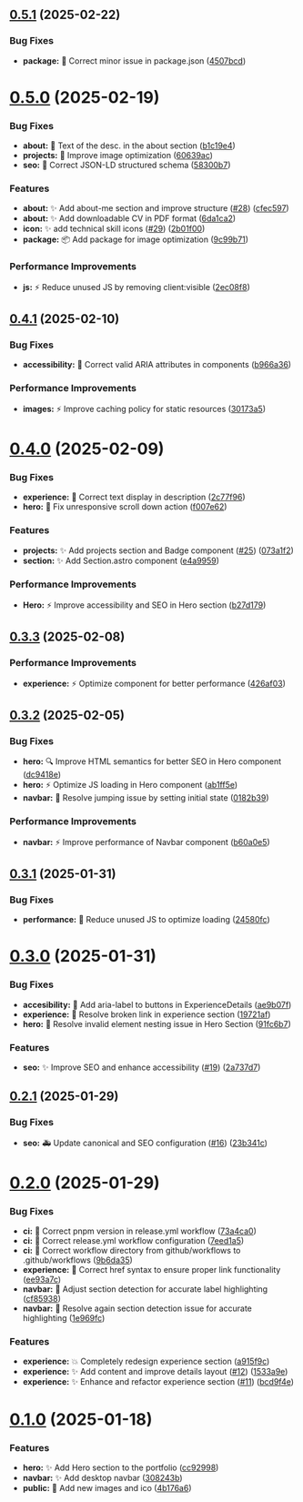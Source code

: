 ## [0.5.1](https://github.com/bmmedina99/bmmedina.dev/compare/v0.5.0...v0.5.1) (2025-02-22)


### Bug Fixes

* **package:** :bug: Correct minor issue in package.json ([4507bcd](https://github.com/bmmedina99/bmmedina.dev/commit/4507bcdd27514bbac788cb11e9f9dcf9c21d69ef))

# [0.5.0](https://github.com/bmmedina99/bmmedina.dev/compare/v0.4.1...v0.5.0) (2025-02-19)


### Bug Fixes

* **about:** :speech_balloon: Text of the desc. in the about section ([b1c19e4](https://github.com/bmmedina99/bmmedina.dev/commit/b1c19e477a11c0d35de70b4b6c89c4247c9a0b27))
* **projects:** :bug: Improve image optimization ([60639ac](https://github.com/bmmedina99/bmmedina.dev/commit/60639ac143c604cb665fef2c5522776bc0a23463))
* **seo:** :bug: Correct JSON-LD structured schema ([58300b7](https://github.com/bmmedina99/bmmedina.dev/commit/58300b7b1168b7625e3551d9794c3f73587097c3))


### Features

* **about:** :sparkles: Add about-me section and improve structure ([#28](https://github.com/bmmedina99/bmmedina.dev/issues/28)) ([cfec597](https://github.com/bmmedina99/bmmedina.dev/commit/cfec597d49182cb67ee57d204abe982bad15dbb3))
* **about:** :sparkles: Add downloadable CV in PDF format ([6da1ca2](https://github.com/bmmedina99/bmmedina.dev/commit/6da1ca22f78a5a2317e716c07203c7a7de2b6617))
* **icon:** :sparkles: add technical skill icons  ([#29](https://github.com/bmmedina99/bmmedina.dev/issues/29)) ([2b01f00](https://github.com/bmmedina99/bmmedina.dev/commit/2b01f0066a970dd270ceea868bad59ee48f05ae0))
* **package:** :package: Add package for image optimization ([9c99b71](https://github.com/bmmedina99/bmmedina.dev/commit/9c99b71180b080c3d25f0aca7e7abf582395a746))


### Performance Improvements

* **js:** :zap: Reduce unused JS by removing client:visible ([2ec08f8](https://github.com/bmmedina99/bmmedina.dev/commit/2ec08f89b6ab214aa369ef77716de1e864b5eb45))

## [0.4.1](https://github.com/bmmedina99/bmmedina.dev/compare/v0.4.0...v0.4.1) (2025-02-10)


### Bug Fixes

* **accessibility:** :bug: Correct valid ARIA attributes in components ([b966a36](https://github.com/bmmedina99/bmmedina.dev/commit/b966a3609941cdc83fac036a4c19cd9fbee20d37))


### Performance Improvements

* **images:** :zap: Improve caching policy for static resources ([30173a5](https://github.com/bmmedina99/bmmedina.dev/commit/30173a52fee4cac5c9e19bea8ea3e621a3b4c389))

# [0.4.0](https://github.com/bmmedina99/porfolio-bmmedina/compare/v0.3.3...v0.4.0) (2025-02-09)


### Bug Fixes

* **experience:** :bug: Correct text display in description ([2c77f96](https://github.com/bmmedina99/porfolio-bmmedina/commit/2c77f96ffc5e65ddfc0de783885e284158932bda))
* **hero:** :bug: Fix unresponsive scroll down action ([f007e62](https://github.com/bmmedina99/porfolio-bmmedina/commit/f007e62abc86305a0293ab17d0f9933969b7735d))


### Features

* **projects:** :sparkles: Add projects section and Badge component ([#25](https://github.com/bmmedina99/porfolio-bmmedina/issues/25)) ([073a1f2](https://github.com/bmmedina99/porfolio-bmmedina/commit/073a1f2c772a99fac60ee4504accdfe3b9935a8c))
* **section:** :sparkles: Add Section.astro component ([e4a9959](https://github.com/bmmedina99/porfolio-bmmedina/commit/e4a9959bb2d753e30c7414fa40fc61f847235511))


### Performance Improvements

* **Hero:** :zap: Improve accessibility and SEO in Hero section ([b27d179](https://github.com/bmmedina99/porfolio-bmmedina/commit/b27d179c9ff5ccc56cc19f87ee8e3755db161e69))

## [0.3.3](https://github.com/bmmedina99/porfolio-bmmedina/compare/v0.3.2...v0.3.3) (2025-02-08)


### Performance Improvements

* **experience:** :zap: Optimize component for better performance ([426af03](https://github.com/bmmedina99/porfolio-bmmedina/commit/426af031b26c3f3afabc1002c978d2e6c7d82828))

## [0.3.2](https://github.com/bmmedina99/porfolio-bmmedina/compare/v0.3.1...v0.3.2) (2025-02-05)


### Bug Fixes

* **hero:** :mag: Improve HTML semantics for better SEO in Hero component ([dc9418e](https://github.com/bmmedina99/porfolio-bmmedina/commit/dc9418eeee7b37e5a3a5fa7ea2399607e590a730))
* **hero:** :zap: Optimize JS loading in Hero component ([ab1ff5e](https://github.com/bmmedina99/porfolio-bmmedina/commit/ab1ff5e97e4694f8b989a50d4c1eb4663a7e5a76))
* **navbar:** :bug: Resolve jumping issue by setting initial state ([0182b39](https://github.com/bmmedina99/porfolio-bmmedina/commit/0182b3954eed23adf778eff0cdecd8cfcf0fb6e1))


### Performance Improvements

* **navbar:** :zap: Improve performance of Navbar component ([b60a0e5](https://github.com/bmmedina99/porfolio-bmmedina/commit/b60a0e5dbee826992927f93f895c23bde8e8ed3e))

## [0.3.1](https://github.com/bmmedina99/porfolio-bmmedina/compare/v0.3.0...v0.3.1) (2025-01-31)


### Bug Fixes

* **performance:** :bug: Reduce unused JS to optimize loading ([24580fc](https://github.com/bmmedina99/porfolio-bmmedina/commit/24580fc3990d1c24cb8f240031a61dc18c6dfdd6))

# [0.3.0](https://github.com/bmmedina99/porfolio-bmmedina/compare/v0.2.1...v0.3.0) (2025-01-31)


### Bug Fixes

* **accesibility:** :wrench: Add aria-label to buttons in ExperienceDetails ([ae9b07f](https://github.com/bmmedina99/porfolio-bmmedina/commit/ae9b07f7cfcb1b01edb85452ab773d595aed2185))
* **experience:** :bug: Resolve broken link in experience section ([19721af](https://github.com/bmmedina99/porfolio-bmmedina/commit/19721af010c8178be2803fcede6c1ea3ecd1f847))
* **hero:** :bug: Resolve invalid element nesting issue in Hero Section ([91fc6b7](https://github.com/bmmedina99/porfolio-bmmedina/commit/91fc6b780f8feb8118562b24d8d5f9c679a0a951))


### Features

* **seo:** :sparkles: Improve SEO and enhance accessibility ([#19](https://github.com/bmmedina99/porfolio-bmmedina/issues/19)) ([2a737d7](https://github.com/bmmedina99/porfolio-bmmedina/commit/2a737d78b638cf0c7c0909654a83cd1c7573caab))

## [0.2.1](https://github.com/bmmedina99/porfolio-bmmedina/compare/v0.2.0...v0.2.1) (2025-01-29)


### Bug Fixes

* **seo:** :ambulance: Update canonical and SEO configuration ([#16](https://github.com/bmmedina99/porfolio-bmmedina/issues/16)) ([23b341c](https://github.com/bmmedina99/porfolio-bmmedina/commit/23b341c57f9de5dce5fe4b7411df3a7929651802))

# [0.2.0](https://github.com/bmmedina99/porfolio-bmmedina/compare/v0.1.0...v0.2.0) (2025-01-29)


### Bug Fixes

* **ci:** :bug: Correct pnpm version in release.yml workflow ([73a4ca0](https://github.com/bmmedina99/porfolio-bmmedina/commit/73a4ca0a77e153356379d2706822b113117dd965))
* **ci:** :bug: Correct release.yml workflow configuration ([7eed1a5](https://github.com/bmmedina99/porfolio-bmmedina/commit/7eed1a52d370631b81b9d90f51c7e0a0c9fd1f8c))
* **ci:** :bug: Correct workflow directory from github/workflows to .github/workflows ([9b6da35](https://github.com/bmmedina99/porfolio-bmmedina/commit/9b6da355473299869ea0b334d2e3eaae8249bb21))
* **experience:** :bug: Correct href syntax to ensure proper link functionality ([ee93a7c](https://github.com/bmmedina99/porfolio-bmmedina/commit/ee93a7cfb562587ebf9cbe921fe1381de0b05c5a))
* **navbar:** :bug: Adjust section detection for accurate label highlighting ([cf85938](https://github.com/bmmedina99/porfolio-bmmedina/commit/cf859386096db6b041b9d23f80821f2b24b0ea47))
* **navbar:** :bug: Resolve again section detection issue for accurate highlighting ([1e969fc](https://github.com/bmmedina99/porfolio-bmmedina/commit/1e969fcb51702ef0136240302bf185028a0c150f))


### Features

* **experience:** :boom: Completely redesign experience section ([a915f9c](https://github.com/bmmedina99/porfolio-bmmedina/commit/a915f9c8797888ba6222902c6d1d7707d37eaa97))
* **experience:** :sparkles: Add content and improve details layout ([#12](https://github.com/bmmedina99/porfolio-bmmedina/issues/12)) ([1533a9e](https://github.com/bmmedina99/porfolio-bmmedina/commit/1533a9ebf11db6ca24b603e7b806e4fc19e79a49))
* **experience:** :sparkles: Enhance and refactor experience section ([#11](https://github.com/bmmedina99/porfolio-bmmedina/issues/11)) ([bcd9f4e](https://github.com/bmmedina99/porfolio-bmmedina/commit/bcd9f4e588a06d7cec2d061367467c87a470466e))

# [0.1.0](https://github.com/bmmedina99/porfolio-bmmedina/compare/v0.0.0...v0.1.0) (2025-01-18)


### Features

* **hero:** :sparkles: Add Hero section to the portfolio ([cc92998](https://github.com/bmmedina99/porfolio-bmmedina/commit/cc929983604c250968effe3349bff9d5182ace38))
* **navbar:** :sparkles: Add desktop navbar ([308243b](https://github.com/bmmedina99/porfolio-bmmedina/commit/308243b3c97698347a9636890aa8af8f41f2f007))
* **public:** :camera_flash: Add new images and ico ([4b176a6](https://github.com/bmmedina99/porfolio-bmmedina/commit/4b176a6109c8ff3adbc75106ff4a73e652233c96))
